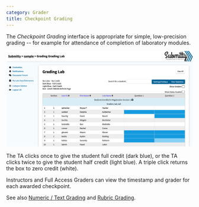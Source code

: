 ```yaml
---
category: Grader
title: Checkpoint Grading
---
```


The *Checkpoint Grading* interface is appropriate for simple,
low-precision grading -- for example for attendance of completion of
laboratory modules.

![](/images/ta_grading/TA_lab_grades.png)

The TA clicks once to give the student full credit (dark blue), or the
TA clicks twice to give the student half credit (light blue).  A
triple click returns the box to zero credit (white).

Instructors and Full Access Graders can view the timestamp and grader
for each awarded checkpoint.

See also [Numeric / Text Grading](numeric_text_grading) and 
[Rubric Grading](rubric_grading).
